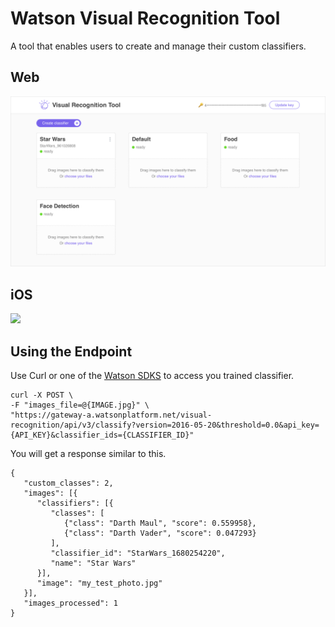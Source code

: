 # Watson Visual Recognition Tool
A tool that enables users to create and manage their custom classifiers.

## Web
![](screenshots/web.png)

## iOS
![](screenshots/ios.png)

## Using the Endpoint
Use Curl or one of the [Watson SDKS](https://github.com/watson-developer-cloud) to access you trained classifier.
```
curl -X POST \
-F "images_file=@{IMAGE.jpg}" \
"https://gateway-a.watsonplatform.net/visual-recognition/api/v3/classify?version=2016-05-20&threshold=0.0&api_key={API_KEY}&classifier_ids={CLASSIFIER_ID}"
```

You will get a response similar to this.
```
{
   "custom_classes": 2,
   "images": [{
      "classifiers": [{
         "classes": [
            {"class": "Darth Maul", "score": 0.559958},
            {"class": "Darth Vader", "score": 0.047293}
         ],
         "classifier_id": "StarWars_1680254220",
         "name": "Star Wars"
      }],
      "image": "my_test_photo.jpg"
   }],
   "images_processed": 1
}
```
